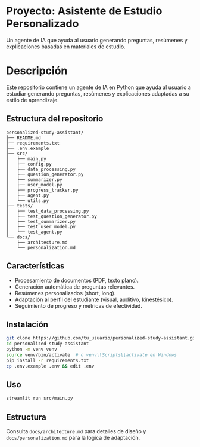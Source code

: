 # Proyecto: Asistente de Estudio Personalizado

Un agente de IA que ayuda al usuario generando preguntas, resúmenes y explicaciones basadas en materiales de estudio.

# Descripción

Este repositorio contiene un agente de IA en Python que ayuda al usuario a estudiar generando preguntas, resúmenes y explicaciones adaptadas a su estilo de aprendizaje.

## Estructura del repositorio
```text
personalized-study-assistant/
├── README.md
├── requirements.txt
├── .env.example
├── src/
│   ├── main.py
│   ├── config.py
│   ├── data_processing.py
│   ├── question_generator.py
│   ├── summarizer.py
│   ├── user_model.py
│   ├── progress_tracker.py
│   ├── agent.py
│   └── utils.py
├── tests/
│   ├── test_data_processing.py
│   ├── test_question_generator.py
│   ├── test_summarizer.py
│   ├── test_user_model.py
│   └── test_agent.py
└── docs/
    ├── architecture.md
    └── personalization.md
```

## Características
- Procesamiento de documentos (PDF, texto plano).
- Generación automática de preguntas relevantes.
- Resúmenes personalizados (short, long).
- Adaptación al perfil del estudiante (visual, auditivo, kinestésico).
- Seguimiento de progreso y métricas de efectividad.

## Instalación
```bash
git clone https://github.com/tu_usuario/personalized-study-assistant.git
cd personalized-study-assistant
python -m venv venv
source venv/bin/activate  # o venv\\Scripts\\activate en Windows
pip install -r requirements.txt
cp .env.example .env && edit .env
```

## Uso
```bash
streamlit run src/main.py
```

## Estructura
Consulta `docs/architecture.md` para detalles de diseño y `docs/personalization.md` para la lógica de adaptación.
```